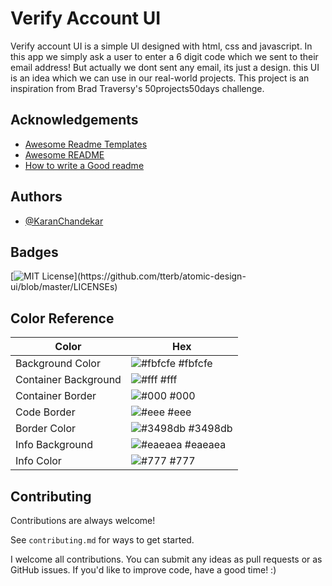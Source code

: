 # Verify Account UI

Verify account UI is a simple UI designed with html, css and javascript. In this app we simply ask a user to enter a 6 digit code which we sent to their email address! But actually we dont sent any email, its just a design. this UI is an idea which we can use in our real-world projects. This project is an inspiration from Brad Traversy's 50projects50days challenge.

## Acknowledgements

- [Awesome Readme Templates](https://awesomeopensource.com/project/elangosundar/awesome-README-templates)
- [Awesome README](https://github.com/matiassingers/awesome-readme)
- [How to write a Good readme](https://bulldogjob.com/news/449-how-to-write-a-good-readme-for-your-github-project)

## Authors

- [@KaranChandekar](https://www.github.com/KaranChandekar)

## Badges

[![MIT License](https://img.shields.io/apm/l/atomic-design-ui.svg?)](https://github.com/tterb/atomic-design-ui/blob/master/LICENSEs)

## Color Reference

| Color                | Hex                                                              |
| -------------------- | ---------------------------------------------------------------- |
| Background Color     | ![#fbfcfe](https://via.placeholder.com/10/fbfcfe?text=+) #fbfcfe |
| Container Background | ![#fff](https://via.placeholder.com/10/fff?text=+) #fff          |
| Container Border     | ![#000](https://via.placeholder.com/10/000?text=+) #000          |
| Code Border          | ![#eee](https://via.placeholder.com/10/eee?text=+) #eee          |
| Border Color         | ![#3498db](https://via.placeholder.com/10/3498db?text=+) #3498db |
| Info Background      | ![#eaeaea](https://via.placeholder.com/10/eaeaea?text=+) #eaeaea |
| Info Color           | ![#777](https://via.placeholder.com/10/777?text=+) #777          |

## Contributing

Contributions are always welcome!

See `contributing.md` for ways to get started.

I welcome all contributions. You can submit any ideas as pull requests or as GitHub issues. If you'd like to improve code, have a good time! :)
